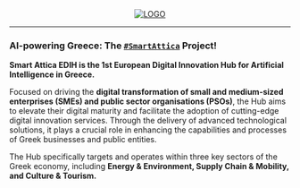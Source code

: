 <div align="center">
<a href="https://www.smartattica.eu/">
    <img
      src="https://www.smartattica.eu/static/media/sa_logo_white.5b14b42fd38aa848fbb9.png"
      alt="LOGO"
    />
  </a>
</div>

---

### AI-powering Greece: The [`#SmartAttica`](https://www.smartattica.eu/) Project!

**Smart Attica EDIH is the 1st European Digital Innovation Hub for Artificial Intelligence in Greece.**

Focused on driving the **digital transformation of small and medium-sized enterprises (SMEs) and public sector organisations (PSOs)**, the Hub aims to elevate their digital maturity and facilitate the adoption of cutting-edge digital innovation services. Through the delivery of advanced technological solutions, it plays a crucial role in enhancing the capabilities and processes of Greek businesses and public entities.

The Hub specifically targets and operates within three key sectors of the Greek economy, including **Energy & Environment, Supply Chain & Mobility, and Culture & Tourism.**
